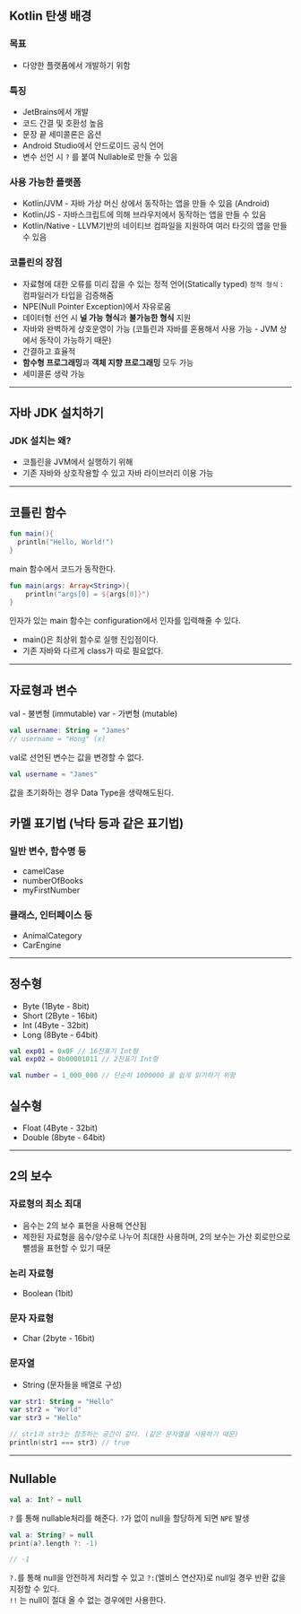 ## Kotlin 탄생 배경
### 목표
- 다양한 플랫폼에서 개발하기 위함

### 특징
- JetBrains에서 개발
- 코드 간결 및 호환성 높음
- 문장 끝 세미콜론은 옵션
- Android Studio에서 안드로이드 공식 언어
- 변수 선언 시 `?` 를 붙여 Nullable로 만들 수 있음

### 사용 가능한 플랫폼
- Kotlin/JVM - 자바 가상 머신 상에서 동작하는 앱을 만들 수 있음 (Android)
- Kotlin/JS - 자바스크립트에 의해 브라우저에서 동작하는 앱을 만들 수 있음
- Kotlin/Native - LLVM기반의 네이티브 컴파일을 지원하여 여러 타깃의 앱을 만들 수 있음

### 코틀린의 장점
- 자료형에 대한 오류를 미리 잡을 수 있는 정적 언어(Statically typed)
  `정적 형식` : 컴파일러가 타입을 검증해줌
- NPE(Null Pointer Exception)에서 자유로움
- 데이터형 선언 시 **널 가능 형식**과 **불가능한 형식** 지원
- 자바와 완벽하게 상호운영이 가능
  (코틀린과 자바를 혼용해서 사용 가능 - JVM 상에서 동작이 가능하기 때문)
- 간결하고 효율적
- **함수형 프로그래밍**과 **객체 지향 프로그래밍** 모두 가능
- 세미콜론 생략 가능

---

## 자바 JDK 설치하기
### JDK 설치는 왜?
- 코틀린을 JVM에서 실행하기 위해
- 기존 자바와 상호작용할 수 있고 자바 라이브러리 이용 가능

---

## 코틀린 함수

```kotlin
fun main(){
  println("Hello, World!")
}
```
main 함수에서 코드가 동작한다.

```kotlin
fun main(args: Array<String>){
    println("args[0] = ${args[0]}")
}
```
인자가 있는 main 함수는 configuration에서 인자를 입력해줄 수 있다.

- main()은 최상위 함수로 실행 진입점이다.
- 기존 자바와 다르게 class가 따로 필요없다.

---

## 자료형과 변수
val - 불변형 (immutable)
var - 가변형 (mutable)

```kotlin
val username: String = "James"
// username = "Hong" (x)
```
val로 선언된 변수는 값을 변경할 수 없다.

```kotlin
val username = "James"
```
값을 초기화하는 경우 Data Type을 생략해도된다.

## 카멜 표기법 (낙타 등과 같은 표기법)
### 일반 변수, 함수명 등
- camelCase
- numberOfBooks
- myFirstNumber

### 클래스, 인터페이스 등
- AnimalCategory
- CarEngine

---

## 정수형
- Byte (1Byte - 8bit)
- Short (2Byte - 16bit)
- Int (4Byte - 32bit)
- Long (8Byte - 64bit)

```kotlin
val exp01 = 0x0F // 16진표기 Int형
val exp02 = 0b00001011 // 2진표기 Int형

val number = 1_000_000 // 단순히 1000000 을 쉽게 읽기하기 위함
```

## 실수형
- Float (4Byte - 32bit)
- Double (8byte - 64bit)

---

## 2의 보수
### 자료형의 최소 최대
- 음수는 2의 보수 표현을 사용해 연산됨
- 제한된 자료형을 음수/양수로 나누어 최대한 사용하며, 2의 보수는 가산 회로만으로 뺄셈을  표현할 수 있기 때문

### 논리 자료형
- Boolean (1bit)

### 문자 자료형
- Char (2byte - 16bit)

### 문자열
- String (문자들을 배열로 구성)
```kotlin
var str1: String = "Hello"
var str2 = "World"
var str3 = "Hello"

// str1과 str3는 참조하는 공간이 같다. (같은 문자열을 사용하기 때문)
println(str1 === str3) // true
```

---

## Nullable
```kotlin
val a: Int? = null
```
`?` 를 통해 nullable처리를 해준다.
`?`가 없이 null을 할당하게 되면 `NPE` 발생

```kotlin
val a: String? = null
print(a?.length ?: -1)

// -1
```
`?.`를 통해 null을 안전하게 처리할 수 있고 `?:`(엘비스 연산자)로 null일 경우 반환 값을 지정할 수 있다.  
`!!` 는 null이 절대 올 수 없는 경우에만 사용한다.
